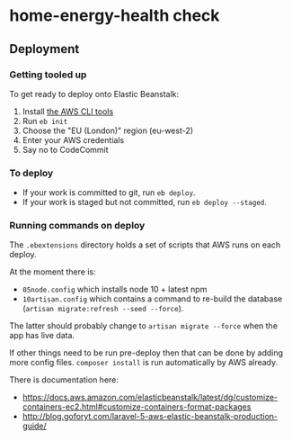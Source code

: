 # home-energy-health check

## Deployment

### Getting tooled up

To get ready to deploy onto Elastic Beanstalk:

1. Install [the AWS CLI tools](https://docs.aws.amazon.com/elasticbeanstalk/latest/dg/eb-cli3-install.html)
2. Run `eb init`
3. Choose the "EU (London)" region (eu-west-2)
4. Enter your AWS credentials
4. Say no to CodeCommit


### To deploy

* If your work is committed to git, run `eb deploy`.
* If your work is staged but not committed, run `eb deploy --staged`.


### Running commands on deploy

The `.ebextensions` directory holds a set of scripts that AWS runs on each deploy.

At the moment there is:
 * `05node.config` which installs node 10 + latest npm
 * `10artisan.config` which contains a command to re-build the database (`artisan migrate:refresh --seed --force`).

The latter should probably change to `artisan migrate --force` when the app has live data.

If other things need to be run pre-deploy then that can be done by adding more config files.  `composer install` is run automatically by AWS already.

There is documentation here:

* https://docs.aws.amazon.com/elasticbeanstalk/latest/dg/customize-containers-ec2.html#customize-containers-format-packages
* http://blog.goforyt.com/laravel-5-aws-elastic-beanstalk-production-guide/
